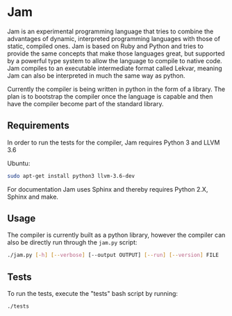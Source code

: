 # Jam

Jam is an experimental programming language that tries to combine the advantages of dynamic, interpreted programming languages with those of static, compiled ones. Jam is based on Ruby and Python and tries to provide the same concepts that make those languages great, but supported by a powerful type system to allow the language to compile to native code. Jam compiles to an executable intermediate format called Lekvar, meaning Jam can also be interpreted in much the same way as python.

Currently the compiler is being written in python in the form of a library. The plan is to bootstrap the compiler once the language is capable and then have the compiler become part of the standard library.

## Requirements

In order to run the tests for the compiler, Jam requires Python 3 and LLVM 3.6

Ubuntu:
```bash
sudo apt-get install python3 llvm-3.6-dev
```

For documentation Jam uses Sphinx and thereby requires Python 2.X, Sphinx and make.

## Usage

The compiler is currently built as a python library, however the compiler can also be directly run through the `jam.py` script:

```bash
./jam.py [-h] [--verbose] [--output OUTPUT] [--run] [--version] FILE
```

## Tests

To run the tests, execute the "tests" bash script by running:

```bash
./tests
```
